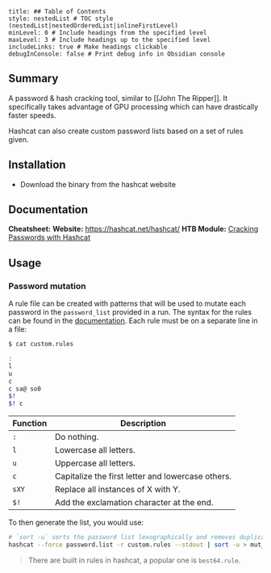 ```table-of-contents
title: ## Table of Contents
style: nestedList # TOC style (nestedList|nestedOrderedList|inlineFirstLevel)
minLevel: 0 # Include headings from the specified level
maxLevel: 3 # Include headings up to the specified level
includeLinks: true # Make headings clickable
debugInConsole: false # Print debug info in Obsidian console
```

## Summary
A password & hash cracking tool, similar to [[John The Ripper]]. It specifically takes advantage of GPU processing which can have drastically faster speeds. 

Hashcat can also create custom password lists based on a set of rules given.

## Installation
- Download the binary from the hashcat website
## Documentation
**Cheatsheet:** 
**Website:** https://hashcat.net/hashcat/
**HTB Module:** [Cracking Passwords with Hashcat](https://academy.hackthebox.com/course/preview/cracking-passwords-with-hashcat)
## Usage
### Password mutation
A rule file can be created with patterns that will be used to mutate each password in the `password_list` provided in a run. The syntax for the rules can be found in the [documentation](https://hashcat.net/wiki/doku.php?id=rule_based_attack). Each rule must be on a separate line in a file:
```sh
$ cat custom.rules

:
l
u
c
c sa@ so0
$!
$! c
```

| **Function** | **Description**                                   |
| ------------ | ------------------------------------------------- |
| `:`          | Do nothing.                                       |
| `l`          | Lowercase all letters.                            |
| `u`          | Uppercase all letters.                            |
| `c`          | Capitalize the first letter and lowercase others. |
| `sXY`        | Replace all instances of X with Y.                |
| `$!`         | Add the exclamation character at the end.         |
To then generate the list, you would use:
```sh
# `sort -u` sorts the password list lexographically and removes duplicates
hashcat --force password.list -r custom.rules --stdout | sort -u > mut_password.list
```
> There are built in rules in hashcat, a popular one is `best64.rule`.